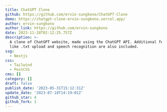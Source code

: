 ```yaml
---
title: ChatGPT Clone
github: https://github.com/ervin-sungkono/ChatGPT-Clone
demo: https://chatgpt-clone-ervin-sungkono.vercel.app/
author: ervin-sungkono
author_link: https://github.com/ervin-sungkono
date: 2023-11-28T02:12:25.757Z
description: >-
  A clone of ChatGPT website, made using the ChatGPT API. Additional features
  like .txt upload and speech recognition are also included.
ssg:
  - Nextjs
css:
  - Tailwind
  - PostCSS
cms: []
category: []
draft: false
publish_date: '2023-05-31T15:12:31Z'
update_date: '2023-07-18T14:19:01Z'
github_star: 4
github_fork: 1
---
```


